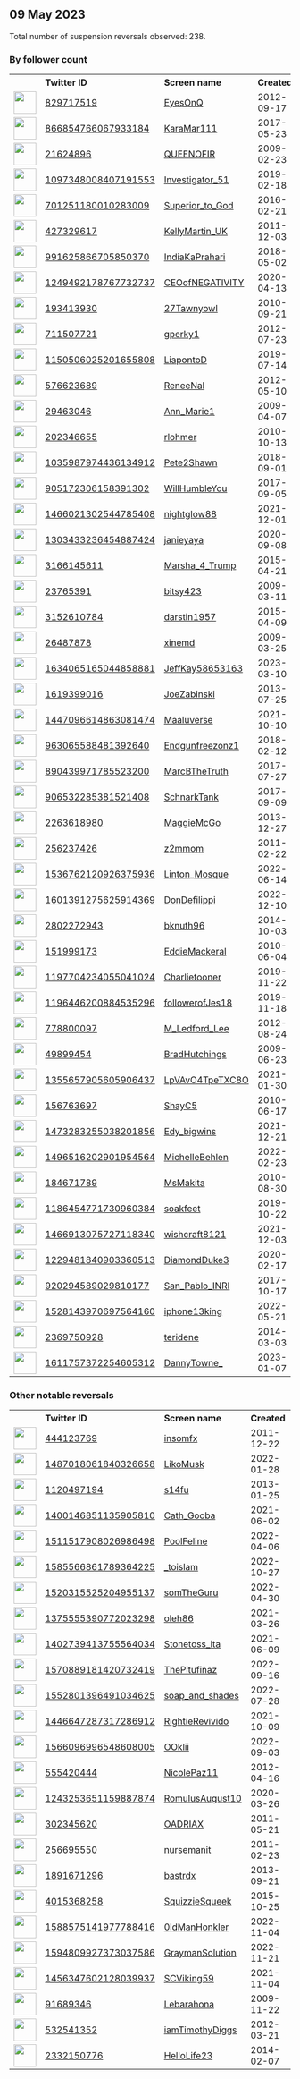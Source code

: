 
## 09 May 2023
Total number of suspension reversals observed: 238.

### By follower count
<table><tr><th></th><th align="left">Twitter ID</th><th align="left">Screen name</th>
<th align="left">Created</th><th align="left">Status</th><th align="left">Suspended</th><th align="left">Followers</th>
<tr><td><a href="https://pbs.twimg.com/profile_images/1085873627290107905/UgoEc_ww_normal.jpg"><img src="https://pbs.twimg.com/profile_images/1085873627290107905/UgoEc_ww_normal.jpg" width="40px" height="40px" align="center"/></a></td><td><a href="https://twitter.com/intent/user?user_id=829717519">829717519</a></td><td><a href="https://twitter.com/EyesOnQ">EyesOnQ</a></td><td>2012-09-17</td><td align="center">👋</td><td></td><td>165361</td></tr>
<tr><td><a href="https://pbs.twimg.com/profile_images/1658227013705154560/kyrHUyeo_normal.jpg"><img src="https://pbs.twimg.com/profile_images/1658227013705154560/kyrHUyeo_normal.jpg" width="40px" height="40px" align="center"/></a></td><td><a href="https://twitter.com/intent/user?user_id=866854766067933184">866854766067933184</a></td><td><a href="https://twitter.com/KaraMar111">KaraMar111</a></td><td>2017-05-23</td><td align="center"></td><td></td><td>26699</td></tr>
<tr><td><a href="https://pbs.twimg.com/profile_images/1657660317915316224/dgPLag86_normal.jpg"><img src="https://pbs.twimg.com/profile_images/1657660317915316224/dgPLag86_normal.jpg" width="40px" height="40px" align="center"/></a></td><td><a href="https://twitter.com/intent/user?user_id=21624896">21624896</a></td><td><a href="https://twitter.com/QUEENOFIR">QUEENOFIR</a></td><td>2009-02-23</td><td align="center"></td><td>2022-09-22</td><td>26309</td></tr>
<tr><td><a href="https://pbs.twimg.com/profile_images/1259582916536995841/6N3wmtqJ_normal.jpg"><img src="https://pbs.twimg.com/profile_images/1259582916536995841/6N3wmtqJ_normal.jpg" width="40px" height="40px" align="center"/></a></td><td><a href="https://twitter.com/intent/user?user_id=1097348008407191553">1097348008407191553</a></td><td><a href="https://twitter.com/Investigator_51">Investigator_51</a></td><td>2019-02-18</td><td align="center"></td><td></td><td>22611</td></tr>
<tr><td><a href="https://pbs.twimg.com/profile_images/949110834667536384/E2Gq-PD2_normal.jpg"><img src="https://pbs.twimg.com/profile_images/949110834667536384/E2Gq-PD2_normal.jpg" width="40px" height="40px" align="center"/></a></td><td><a href="https://twitter.com/intent/user?user_id=701251180010283009">701251180010283009</a></td><td><a href="https://twitter.com/Superior_to_God">Superior_to_God</a></td><td>2016-02-21</td><td align="center"></td><td></td><td>18932</td></tr>
<tr><td><a href="https://pbs.twimg.com/profile_images/1655637354856472586/4zcXwJMz_normal.jpg"><img src="https://pbs.twimg.com/profile_images/1655637354856472586/4zcXwJMz_normal.jpg" width="40px" height="40px" align="center"/></a></td><td><a href="https://twitter.com/intent/user?user_id=427329617">427329617</a></td><td><a href="https://twitter.com/KellyMartin_UK">KellyMartin_UK</a></td><td>2011-12-03</td><td align="center"></td><td>2022-08-05</td><td>17106</td></tr>
<tr><td><a href="https://pbs.twimg.com/profile_images/1192593959022784514/7ov624AK_normal.jpg"><img src="https://pbs.twimg.com/profile_images/1192593959022784514/7ov624AK_normal.jpg" width="40px" height="40px" align="center"/></a></td><td><a href="https://twitter.com/intent/user?user_id=991625866705850370">991625866705850370</a></td><td><a href="https://twitter.com/IndiaKaPrahari">IndiaKaPrahari</a></td><td>2018-05-02</td><td align="center"></td><td>2022-10-29</td><td>11395</td></tr>
<tr><td><a href="https://pbs.twimg.com/profile_images/1311251784028037120/i5xSNh_g_normal.jpg"><img src="https://pbs.twimg.com/profile_images/1311251784028037120/i5xSNh_g_normal.jpg" width="40px" height="40px" align="center"/></a></td><td><a href="https://twitter.com/intent/user?user_id=1249492178767732737">1249492178767732737</a></td><td><a href="https://twitter.com/CEOofNEGATIVITY">CEOofNEGATIVITY</a></td><td>2020-04-13</td><td align="center"></td><td></td><td>10091</td></tr>
<tr><td><a href="https://pbs.twimg.com/profile_images/1026582460811935746/aPaNRNvt_normal.jpg"><img src="https://pbs.twimg.com/profile_images/1026582460811935746/aPaNRNvt_normal.jpg" width="40px" height="40px" align="center"/></a></td><td><a href="https://twitter.com/intent/user?user_id=193413930">193413930</a></td><td><a href="https://twitter.com/27Tawnyowl">27Tawnyowl</a></td><td>2010-09-21</td><td align="center"></td><td>2022-12-08</td><td>9345</td></tr>
<tr><td><a href="https://pbs.twimg.com/profile_images/378800000559879785/f4484198089024077799449e72d97a78_normal.jpeg"><img src="https://pbs.twimg.com/profile_images/378800000559879785/f4484198089024077799449e72d97a78_normal.jpeg" width="40px" height="40px" align="center"/></a></td><td><a href="https://twitter.com/intent/user?user_id=711507721">711507721</a></td><td><a href="https://twitter.com/gperky1">gperky1</a></td><td>2012-07-23</td><td align="center"></td><td>2023-04-28</td><td>9077</td></tr>
<tr><td><a href="https://pbs.twimg.com/profile_images/1655962692899700737/DX9uzm_n_normal.jpg"><img src="https://pbs.twimg.com/profile_images/1655962692899700737/DX9uzm_n_normal.jpg" width="40px" height="40px" align="center"/></a></td><td><a href="https://twitter.com/intent/user?user_id=1150506025201655808">1150506025201655808</a></td><td><a href="https://twitter.com/LiapontoD">LiapontoD</a></td><td>2019-07-14</td><td align="center"></td><td>2022-11-12</td><td>7779</td></tr>
<tr><td><a href="https://pbs.twimg.com/profile_images/1659657899017117723/Tyxe9B9p_normal.jpg"><img src="https://pbs.twimg.com/profile_images/1659657899017117723/Tyxe9B9p_normal.jpg" width="40px" height="40px" align="center"/></a></td><td><a href="https://twitter.com/intent/user?user_id=576623689">576623689</a></td><td><a href="https://twitter.com/ReneeNal">ReneeNal</a></td><td>2012-05-10</td><td align="center"></td><td></td><td>6086</td></tr>
<tr><td><a href="https://pbs.twimg.com/profile_images/1800263641/407855_283971118331040_228697947191691_813007_1509012908_n_normal.jpg"><img src="https://pbs.twimg.com/profile_images/1800263641/407855_283971118331040_228697947191691_813007_1509012908_n_normal.jpg" width="40px" height="40px" align="center"/></a></td><td><a href="https://twitter.com/intent/user?user_id=29463046">29463046</a></td><td><a href="https://twitter.com/Ann_Marie1">Ann_Marie1</a></td><td>2009-04-07</td><td align="center"></td><td></td><td>5738</td></tr>
<tr><td><a href="https://pbs.twimg.com/profile_images/1449727443317805057/HIpdcjv9_normal.jpg"><img src="https://pbs.twimg.com/profile_images/1449727443317805057/HIpdcjv9_normal.jpg" width="40px" height="40px" align="center"/></a></td><td><a href="https://twitter.com/intent/user?user_id=202346655">202346655</a></td><td><a href="https://twitter.com/rlohmer">rlohmer</a></td><td>2010-10-13</td><td align="center"></td><td>2022-08-07</td><td>5685</td></tr>
<tr><td><a href="https://pbs.twimg.com/profile_images/1660010308088258560/Te3n8_8Y_normal.jpg"><img src="https://pbs.twimg.com/profile_images/1660010308088258560/Te3n8_8Y_normal.jpg" width="40px" height="40px" align="center"/></a></td><td><a href="https://twitter.com/intent/user?user_id=1035987974436134912">1035987974436134912</a></td><td><a href="https://twitter.com/Pete2Shawn">Pete2Shawn</a></td><td>2018-09-01</td><td align="center"></td><td>2022-05-03</td><td>5126</td></tr>
<tr><td><a href="https://pbs.twimg.com/profile_images/1164921898834243584/Z7rOxLB0_normal.jpg"><img src="https://pbs.twimg.com/profile_images/1164921898834243584/Z7rOxLB0_normal.jpg" width="40px" height="40px" align="center"/></a></td><td><a href="https://twitter.com/intent/user?user_id=905172306158391302">905172306158391302</a></td><td><a href="https://twitter.com/WillHumbleYou">WillHumbleYou</a></td><td>2017-09-05</td><td align="center"></td><td></td><td>4415</td></tr>
<tr><td><a href="https://pbs.twimg.com/profile_images/1481782055524573191/mcVoI8_l_normal.jpg"><img src="https://pbs.twimg.com/profile_images/1481782055524573191/mcVoI8_l_normal.jpg" width="40px" height="40px" align="center"/></a></td><td><a href="https://twitter.com/intent/user?user_id=1466021302544785408">1466021302544785408</a></td><td><a href="https://twitter.com/nightglow88">nightglow88</a></td><td>2021-12-01</td><td align="center"></td><td>2022-09-28</td><td>3846</td></tr>
<tr><td><a href="https://pbs.twimg.com/profile_images/1315314669494575105/yp_o2juC_normal.jpg"><img src="https://pbs.twimg.com/profile_images/1315314669494575105/yp_o2juC_normal.jpg" width="40px" height="40px" align="center"/></a></td><td><a href="https://twitter.com/intent/user?user_id=1303433236454887424">1303433236454887424</a></td><td><a href="https://twitter.com/janieyaya">janieyaya</a></td><td>2020-09-08</td><td align="center"></td><td></td><td>3785</td></tr>
<tr><td><a href="https://pbs.twimg.com/profile_images/1166846955097612294/LE7yVbEp_normal.jpg"><img src="https://pbs.twimg.com/profile_images/1166846955097612294/LE7yVbEp_normal.jpg" width="40px" height="40px" align="center"/></a></td><td><a href="https://twitter.com/intent/user?user_id=3166145611">3166145611</a></td><td><a href="https://twitter.com/Marsha_4_Trump">Marsha_4_Trump</a></td><td>2015-04-21</td><td align="center"></td><td></td><td>3770</td></tr>
<tr><td><a href="https://pbs.twimg.com/profile_images/427129827515052032/8LitqiIK_normal.jpeg"><img src="https://pbs.twimg.com/profile_images/427129827515052032/8LitqiIK_normal.jpeg" width="40px" height="40px" align="center"/></a></td><td><a href="https://twitter.com/intent/user?user_id=23765391">23765391</a></td><td><a href="https://twitter.com/bitsy423">bitsy423</a></td><td>2009-03-11</td><td align="center"></td><td></td><td>3373</td></tr>
<tr><td><a href="https://pbs.twimg.com/profile_images/1304138288228380674/33EqZS5f_normal.jpg"><img src="https://pbs.twimg.com/profile_images/1304138288228380674/33EqZS5f_normal.jpg" width="40px" height="40px" align="center"/></a></td><td><a href="https://twitter.com/intent/user?user_id=3152610784">3152610784</a></td><td><a href="https://twitter.com/darstin1957">darstin1957</a></td><td>2015-04-09</td><td align="center"></td><td>2022-05-22</td><td>3282</td></tr>
<tr><td><a href="https://pbs.twimg.com/profile_images/893221231318540289/dFwr2c--_normal.jpg"><img src="https://pbs.twimg.com/profile_images/893221231318540289/dFwr2c--_normal.jpg" width="40px" height="40px" align="center"/></a></td><td><a href="https://twitter.com/intent/user?user_id=26487878">26487878</a></td><td><a href="https://twitter.com/xinemd">xinemd</a></td><td>2009-03-25</td><td align="center"></td><td></td><td>2859</td></tr>
<tr><td><a href="https://pbs.twimg.com/profile_images/1634066842703503361/FE_jvBi__normal.jpg"><img src="https://pbs.twimg.com/profile_images/1634066842703503361/FE_jvBi__normal.jpg" width="40px" height="40px" align="center"/></a></td><td><a href="https://twitter.com/intent/user?user_id=1634065165044858881">1634065165044858881</a></td><td><a href="https://twitter.com/JeffKay58653163">JeffKay58653163</a></td><td>2023-03-10</td><td align="center"></td><td>2023-05-02</td><td>2673</td></tr>
<tr><td><a href="https://pbs.twimg.com/profile_images/473437821168934912/t1k6Lk6y_normal.jpeg"><img src="https://pbs.twimg.com/profile_images/473437821168934912/t1k6Lk6y_normal.jpeg" width="40px" height="40px" align="center"/></a></td><td><a href="https://twitter.com/intent/user?user_id=1619399016">1619399016</a></td><td><a href="https://twitter.com/JoeZabinski">JoeZabinski</a></td><td>2013-07-25</td><td align="center"></td><td></td><td>2651</td></tr>
<tr><td><a href="https://pbs.twimg.com/profile_images/1447107025230385158/5jGA_6u__normal.jpg"><img src="https://pbs.twimg.com/profile_images/1447107025230385158/5jGA_6u__normal.jpg" width="40px" height="40px" align="center"/></a></td><td><a href="https://twitter.com/intent/user?user_id=1447096614863081474">1447096614863081474</a></td><td><a href="https://twitter.com/Maaluverse">Maaluverse</a></td><td>2021-10-10</td><td align="center"></td><td>2023-01-19</td><td>2478</td></tr>
<tr><td><a href="https://pbs.twimg.com/profile_images/967876014746587136/ib0IXoFU_normal.jpg"><img src="https://pbs.twimg.com/profile_images/967876014746587136/ib0IXoFU_normal.jpg" width="40px" height="40px" align="center"/></a></td><td><a href="https://twitter.com/intent/user?user_id=963065588481392640">963065588481392640</a></td><td><a href="https://twitter.com/Endgunfreezonz1">Endgunfreezonz1</a></td><td>2018-02-12</td><td align="center"></td><td></td><td>2282</td></tr>
<tr><td><a href="https://pbs.twimg.com/profile_images/924562807936270336/kwVxbKxg_normal.jpg"><img src="https://pbs.twimg.com/profile_images/924562807936270336/kwVxbKxg_normal.jpg" width="40px" height="40px" align="center"/></a></td><td><a href="https://twitter.com/intent/user?user_id=890439971785523200">890439971785523200</a></td><td><a href="https://twitter.com/MarcBTheTruth">MarcBTheTruth</a></td><td>2017-07-27</td><td align="center"></td><td></td><td>2215</td></tr>
<tr><td><a href="https://pbs.twimg.com/profile_images/906938472887451648/GcnOqAPI_normal.jpg"><img src="https://pbs.twimg.com/profile_images/906938472887451648/GcnOqAPI_normal.jpg" width="40px" height="40px" align="center"/></a></td><td><a href="https://twitter.com/intent/user?user_id=906532285381521408">906532285381521408</a></td><td><a href="https://twitter.com/SchnarkTank">SchnarkTank</a></td><td>2017-09-09</td><td align="center"></td><td></td><td>2025</td></tr>
<tr><td><a href="https://pbs.twimg.com/profile_images/613201048832847872/eoY400Ci_normal.jpg"><img src="https://pbs.twimg.com/profile_images/613201048832847872/eoY400Ci_normal.jpg" width="40px" height="40px" align="center"/></a></td><td><a href="https://twitter.com/intent/user?user_id=2263618980">2263618980</a></td><td><a href="https://twitter.com/MaggieMcGo">MaggieMcGo</a></td><td>2013-12-27</td><td align="center"></td><td>2023-02-23</td><td>1982</td></tr>
<tr><td><a href="https://pbs.twimg.com/profile_images/1657281231875350528/bcME4WAi_normal.jpg"><img src="https://pbs.twimg.com/profile_images/1657281231875350528/bcME4WAi_normal.jpg" width="40px" height="40px" align="center"/></a></td><td><a href="https://twitter.com/intent/user?user_id=256237426">256237426</a></td><td><a href="https://twitter.com/z2mmom">z2mmom</a></td><td>2011-02-22</td><td align="center"></td><td></td><td>1664</td></tr>
<tr><td><a href="https://pbs.twimg.com/profile_images/1657106264780840960/6utDECgU_normal.jpg"><img src="https://pbs.twimg.com/profile_images/1657106264780840960/6utDECgU_normal.jpg" width="40px" height="40px" align="center"/></a></td><td><a href="https://twitter.com/intent/user?user_id=1536762120926375936">1536762120926375936</a></td><td><a href="https://twitter.com/Linton_Mosque">Linton_Mosque</a></td><td>2022-06-14</td><td align="center"></td><td>2023-01-02</td><td>1648</td></tr>
<tr><td><a href="https://pbs.twimg.com/profile_images/1657729642646716416/xC9y5twg_normal.jpg"><img src="https://pbs.twimg.com/profile_images/1657729642646716416/xC9y5twg_normal.jpg" width="40px" height="40px" align="center"/></a></td><td><a href="https://twitter.com/intent/user?user_id=1601391275625914369">1601391275625914369</a></td><td><a href="https://twitter.com/DonDefilippi">DonDefilippi</a></td><td>2022-12-10</td><td align="center">🔒</td><td>2023-03-06</td><td>1397</td></tr>
<tr><td><a href="https://pbs.twimg.com/profile_images/1096426459865010176/QungBdi2_normal.jpg"><img src="https://pbs.twimg.com/profile_images/1096426459865010176/QungBdi2_normal.jpg" width="40px" height="40px" align="center"/></a></td><td><a href="https://twitter.com/intent/user?user_id=2802272943">2802272943</a></td><td><a href="https://twitter.com/bknuth96">bknuth96</a></td><td>2014-10-03</td><td align="center"></td><td></td><td>1392</td></tr>
<tr><td><a href="https://pbs.twimg.com/profile_images/1656604619882082306/RgDLUso4_normal.jpg"><img src="https://pbs.twimg.com/profile_images/1656604619882082306/RgDLUso4_normal.jpg" width="40px" height="40px" align="center"/></a></td><td><a href="https://twitter.com/intent/user?user_id=151999173">151999173</a></td><td><a href="https://twitter.com/EddieMackeral">EddieMackeral</a></td><td>2010-06-04</td><td align="center"></td><td></td><td>1370</td></tr>
<tr><td><a href="https://pbs.twimg.com/profile_images/1288269055900528640/7R0beTAU_normal.jpg"><img src="https://pbs.twimg.com/profile_images/1288269055900528640/7R0beTAU_normal.jpg" width="40px" height="40px" align="center"/></a></td><td><a href="https://twitter.com/intent/user?user_id=1197704234055041024">1197704234055041024</a></td><td><a href="https://twitter.com/Charlietooner">Charlietooner</a></td><td>2019-11-22</td><td align="center"></td><td>2022-02-13</td><td>1348</td></tr>
<tr><td><a href="https://pbs.twimg.com/profile_images/1196446507077185536/AlGpoqQ0_normal.jpg"><img src="https://pbs.twimg.com/profile_images/1196446507077185536/AlGpoqQ0_normal.jpg" width="40px" height="40px" align="center"/></a></td><td><a href="https://twitter.com/intent/user?user_id=1196446200884535296">1196446200884535296</a></td><td><a href="https://twitter.com/followerofJes18">followerofJes18</a></td><td>2019-11-18</td><td align="center"></td><td></td><td>1336</td></tr>
<tr><td><a href="https://pbs.twimg.com/profile_images/462743405894705152/BYd9T3ZB_normal.jpeg"><img src="https://pbs.twimg.com/profile_images/462743405894705152/BYd9T3ZB_normal.jpeg" width="40px" height="40px" align="center"/></a></td><td><a href="https://twitter.com/intent/user?user_id=778800097">778800097</a></td><td><a href="https://twitter.com/M_Ledford_Lee">M_Ledford_Lee</a></td><td>2012-08-24</td><td align="center"></td><td>2023-01-10</td><td>1315</td></tr>
<tr><td><a href="https://pbs.twimg.com/profile_images/1148319371153985536/e9vnrWbT_normal.jpg"><img src="https://pbs.twimg.com/profile_images/1148319371153985536/e9vnrWbT_normal.jpg" width="40px" height="40px" align="center"/></a></td><td><a href="https://twitter.com/intent/user?user_id=49899454">49899454</a></td><td><a href="https://twitter.com/BradHutchings">BradHutchings</a></td><td>2009-06-23</td><td align="center"></td><td></td><td>1311</td></tr>
<tr><td><a href="https://pbs.twimg.com/profile_images/1513700979962785792/gI3toqJi_normal.jpg"><img src="https://pbs.twimg.com/profile_images/1513700979962785792/gI3toqJi_normal.jpg" width="40px" height="40px" align="center"/></a></td><td><a href="https://twitter.com/intent/user?user_id=1355657905605906437">1355657905605906437</a></td><td><a href="https://twitter.com/LpVAvO4TpeTXC8O">LpVAvO4TpeTXC8O</a></td><td>2021-01-30</td><td align="center"></td><td>2022-07-11</td><td>1297</td></tr>
<tr><td><a href="https://pbs.twimg.com/profile_images/1511929232905195521/_hzv5xJF_normal.jpg"><img src="https://pbs.twimg.com/profile_images/1511929232905195521/_hzv5xJF_normal.jpg" width="40px" height="40px" align="center"/></a></td><td><a href="https://twitter.com/intent/user?user_id=156763697">156763697</a></td><td><a href="https://twitter.com/ShayC5">ShayC5</a></td><td>2010-06-17</td><td align="center"></td><td>2022-07-19</td><td>1271</td></tr>
<tr><td><a href="https://pbs.twimg.com/profile_images/1473285444896903170/xJw65x-D_normal.jpg"><img src="https://pbs.twimg.com/profile_images/1473285444896903170/xJw65x-D_normal.jpg" width="40px" height="40px" align="center"/></a></td><td><a href="https://twitter.com/intent/user?user_id=1473283255038201856">1473283255038201856</a></td><td><a href="https://twitter.com/Edy_bigwins">Edy_bigwins</a></td><td>2021-12-21</td><td align="center"></td><td>2023-02-01</td><td>1253</td></tr>
<tr><td><a href="https://pbs.twimg.com/profile_images/1528484286931795976/YT3gPIpW_normal.jpg"><img src="https://pbs.twimg.com/profile_images/1528484286931795976/YT3gPIpW_normal.jpg" width="40px" height="40px" align="center"/></a></td><td><a href="https://twitter.com/intent/user?user_id=1496516202901954564">1496516202901954564</a></td><td><a href="https://twitter.com/MichelleBehlen">MichelleBehlen</a></td><td>2022-02-23</td><td align="center"></td><td>2022-08-10</td><td>1228</td></tr>
<tr><td><a href="https://pbs.twimg.com/profile_images/1213923334779363329/nbs0zrHG_normal.jpg"><img src="https://pbs.twimg.com/profile_images/1213923334779363329/nbs0zrHG_normal.jpg" width="40px" height="40px" align="center"/></a></td><td><a href="https://twitter.com/intent/user?user_id=184671789">184671789</a></td><td><a href="https://twitter.com/MsMakita">MsMakita</a></td><td>2010-08-30</td><td align="center"></td><td></td><td>1187</td></tr>
<tr><td><a href="https://pbs.twimg.com/profile_images/1227679000853729280/RFrMDDmv_normal.jpg"><img src="https://pbs.twimg.com/profile_images/1227679000853729280/RFrMDDmv_normal.jpg" width="40px" height="40px" align="center"/></a></td><td><a href="https://twitter.com/intent/user?user_id=1186454771730960384">1186454771730960384</a></td><td><a href="https://twitter.com/soakfeet">soakfeet</a></td><td>2019-10-22</td><td align="center"></td><td></td><td>1148</td></tr>
<tr><td><a href="https://pbs.twimg.com/profile_images/1511426599157223430/hUqkQX8e_normal.jpg"><img src="https://pbs.twimg.com/profile_images/1511426599157223430/hUqkQX8e_normal.jpg" width="40px" height="40px" align="center"/></a></td><td><a href="https://twitter.com/intent/user?user_id=1466913075727118340">1466913075727118340</a></td><td><a href="https://twitter.com/wishcraft8121">wishcraft8121</a></td><td>2021-12-03</td><td align="center"></td><td>2022-07-22</td><td>1095</td></tr>
<tr><td><a href="https://pbs.twimg.com/profile_images/1267982772762816512/fsGw587a_normal.jpg"><img src="https://pbs.twimg.com/profile_images/1267982772762816512/fsGw587a_normal.jpg" width="40px" height="40px" align="center"/></a></td><td><a href="https://twitter.com/intent/user?user_id=1229481840903360513">1229481840903360513</a></td><td><a href="https://twitter.com/DiamondDuke3">DiamondDuke3</a></td><td>2020-02-17</td><td align="center"></td><td>2022-10-29</td><td>1074</td></tr>
<tr><td><a href="https://pbs.twimg.com/profile_images/1659915003292446720/X32KvHv4_normal.jpg"><img src="https://pbs.twimg.com/profile_images/1659915003292446720/X32KvHv4_normal.jpg" width="40px" height="40px" align="center"/></a></td><td><a href="https://twitter.com/intent/user?user_id=920294589029810177">920294589029810177</a></td><td><a href="https://twitter.com/San_Pablo_INRI">San_Pablo_INRI</a></td><td>2017-10-17</td><td align="center"></td><td>2022-08-18</td><td>1030</td></tr>
<tr><td><a href="https://pbs.twimg.com/profile_images/1656357510721445891/XvDfvLdS_normal.jpg"><img src="https://pbs.twimg.com/profile_images/1656357510721445891/XvDfvLdS_normal.jpg" width="40px" height="40px" align="center"/></a></td><td><a href="https://twitter.com/intent/user?user_id=1528143970697564160">1528143970697564160</a></td><td><a href="https://twitter.com/iphone13king">iphone13king</a></td><td>2022-05-21</td><td align="center"></td><td>2023-02-22</td><td>1019</td></tr>
<tr><td><a href="https://pbs.twimg.com/profile_images/863118016510398468/1D2cb0Gc_normal.jpg"><img src="https://pbs.twimg.com/profile_images/863118016510398468/1D2cb0Gc_normal.jpg" width="40px" height="40px" align="center"/></a></td><td><a href="https://twitter.com/intent/user?user_id=2369750928">2369750928</a></td><td><a href="https://twitter.com/teridene">teridene</a></td><td>2014-03-03</td><td align="center"></td><td></td><td>948</td></tr>
<tr><td><a href="https://pbs.twimg.com/profile_images/1618852235512877056/lEsz-pxy_normal.jpg"><img src="https://pbs.twimg.com/profile_images/1618852235512877056/lEsz-pxy_normal.jpg" width="40px" height="40px" align="center"/></a></td><td><a href="https://twitter.com/intent/user?user_id=1611757372254605312">1611757372254605312</a></td><td><a href="https://twitter.com/DannyTowne_">DannyTowne_</a></td><td>2023-01-07</td><td align="center"></td><td>2023-01-31</td><td>826</td></tr>
</table>

### Other notable reversals
<table><tr><th></th><th align="left">Twitter ID</th><th align="left">Screen name</th>
<th align="left">Created</th><th align="left">Status</th><th align="left">Suspended</th><th align="left">Followers</th>
<tr><td><a href="https://pbs.twimg.com/profile_images/1656243556875370496/nAnOIWpQ_normal.jpg"><img src="https://pbs.twimg.com/profile_images/1656243556875370496/nAnOIWpQ_normal.jpg" width="40px" height="40px" align="center"/></a></td><td><a href="https://twitter.com/intent/user?user_id=444123769">444123769</a></td><td><a href="https://twitter.com/insomfx">insomfx</a></td><td>2011-12-22</td><td align="center"></td><td>2022-12-12</td><td>459</td></tr>
<tr><td><a href="https://pbs.twimg.com/profile_images/1655818207029256193/y1S8yl9B_normal.jpg"><img src="https://pbs.twimg.com/profile_images/1655818207029256193/y1S8yl9B_normal.jpg" width="40px" height="40px" align="center"/></a></td><td><a href="https://twitter.com/intent/user?user_id=1487018061840326658">1487018061840326658</a></td><td><a href="https://twitter.com/LikoMusk">LikoMusk</a></td><td>2022-01-28</td><td align="center"></td><td>2023-01-05</td><td>52</td></tr>
<tr><td><a href="https://pbs.twimg.com/profile_images/1547518795077632003/U9LSM-mv_normal.jpg"><img src="https://pbs.twimg.com/profile_images/1547518795077632003/U9LSM-mv_normal.jpg" width="40px" height="40px" align="center"/></a></td><td><a href="https://twitter.com/intent/user?user_id=1120497194">1120497194</a></td><td><a href="https://twitter.com/s14fu">s14fu</a></td><td>2013-01-25</td><td align="center"></td><td>2023-05-09</td><td>8</td></tr>
<tr><td><a href="https://pbs.twimg.com/profile_images/1522809920436981761/SUDSmsuA_normal.jpg"><img src="https://pbs.twimg.com/profile_images/1522809920436981761/SUDSmsuA_normal.jpg" width="40px" height="40px" align="center"/></a></td><td><a href="https://twitter.com/intent/user?user_id=1400146851135905810">1400146851135905810</a></td><td><a href="https://twitter.com/Cath_Gooba">Cath_Gooba</a></td><td>2021-06-02</td><td align="center"></td><td>2022-08-30</td><td>133</td></tr>
<tr><td><a href="https://pbs.twimg.com/profile_images/1511520087102083074/_Ow_YInc_normal.jpg"><img src="https://pbs.twimg.com/profile_images/1511520087102083074/_Ow_YInc_normal.jpg" width="40px" height="40px" align="center"/></a></td><td><a href="https://twitter.com/intent/user?user_id=1511517908026986498">1511517908026986498</a></td><td><a href="https://twitter.com/PoolFeline">PoolFeline</a></td><td>2022-04-06</td><td align="center"></td><td>2022-12-01</td><td>152</td></tr>
<tr><td><a href="https://pbs.twimg.com/profile_images/1658178933924282375/OCf-RFTE_normal.jpg"><img src="https://pbs.twimg.com/profile_images/1658178933924282375/OCf-RFTE_normal.jpg" width="40px" height="40px" align="center"/></a></td><td><a href="https://twitter.com/intent/user?user_id=1585566861789364225">1585566861789364225</a></td><td><a href="https://twitter.com/_toislam">_toislam</a></td><td>2022-10-27</td><td align="center"></td><td>2023-01-03</td><td>144</td></tr>
<tr><td><a href="https://pbs.twimg.com/profile_images/1520321565438935040/alMzNO4y_normal.jpg"><img src="https://pbs.twimg.com/profile_images/1520321565438935040/alMzNO4y_normal.jpg" width="40px" height="40px" align="center"/></a></td><td><a href="https://twitter.com/intent/user?user_id=1520315525204955137">1520315525204955137</a></td><td><a href="https://twitter.com/somTheGuru">somTheGuru</a></td><td>2022-04-30</td><td align="center"></td><td>2023-03-02</td><td>500</td></tr>
<tr><td><a href="https://pbs.twimg.com/profile_images/1408252183393472516/gsy1Qy1L_normal.jpg"><img src="https://pbs.twimg.com/profile_images/1408252183393472516/gsy1Qy1L_normal.jpg" width="40px" height="40px" align="center"/></a></td><td><a href="https://twitter.com/intent/user?user_id=1375555390772023298">1375555390772023298</a></td><td><a href="https://twitter.com/oleh86">oleh86</a></td><td>2021-03-26</td><td align="center"></td><td>2023-03-15</td><td>230</td></tr>
<tr><td><a href="https://pbs.twimg.com/profile_images/1402744840744542212/ZK_Ku9fA_normal.jpg"><img src="https://pbs.twimg.com/profile_images/1402744840744542212/ZK_Ku9fA_normal.jpg" width="40px" height="40px" align="center"/></a></td><td><a href="https://twitter.com/intent/user?user_id=1402739413755564034">1402739413755564034</a></td><td><a href="https://twitter.com/Stonetoss_ita">Stonetoss_ita</a></td><td>2021-06-09</td><td align="center"></td><td>2022-07-22</td><td>185</td></tr>
<tr><td><a href="https://pbs.twimg.com/profile_images/1587526976365027333/nlSn6TIc_normal.jpg"><img src="https://pbs.twimg.com/profile_images/1587526976365027333/nlSn6TIc_normal.jpg" width="40px" height="40px" align="center"/></a></td><td><a href="https://twitter.com/intent/user?user_id=1570889181420732419">1570889181420732419</a></td><td><a href="https://twitter.com/ThePitufinaz">ThePitufinaz</a></td><td>2022-09-16</td><td align="center"></td><td>2022-11-24</td><td>126</td></tr>
<tr><td><a href="https://pbs.twimg.com/profile_images/1655921284239306754/ZH0BGseR_normal.jpg"><img src="https://pbs.twimg.com/profile_images/1655921284239306754/ZH0BGseR_normal.jpg" width="40px" height="40px" align="center"/></a></td><td><a href="https://twitter.com/intent/user?user_id=1552801396491034625">1552801396491034625</a></td><td><a href="https://twitter.com/soap_and_shades">soap_and_shades</a></td><td>2022-07-28</td><td align="center"></td><td>2023-01-07</td><td>18</td></tr>
<tr><td><a href="https://pbs.twimg.com/profile_images/1481835652773662722/Z6FkQvYk_normal.jpg"><img src="https://pbs.twimg.com/profile_images/1481835652773662722/Z6FkQvYk_normal.jpg" width="40px" height="40px" align="center"/></a></td><td><a href="https://twitter.com/intent/user?user_id=1446647287317286912">1446647287317286912</a></td><td><a href="https://twitter.com/RightieRevivido">RightieRevivido</a></td><td>2021-10-09</td><td align="center"></td><td>2022-12-10</td><td>160</td></tr>
<tr><td><a href="https://pbs.twimg.com/profile_images/1566099954069897217/cHUqwKzw_normal.jpg"><img src="https://pbs.twimg.com/profile_images/1566099954069897217/cHUqwKzw_normal.jpg" width="40px" height="40px" align="center"/></a></td><td><a href="https://twitter.com/intent/user?user_id=1566096996548608005">1566096996548608005</a></td><td><a href="https://twitter.com/OOklii">OOklii</a></td><td>2022-09-03</td><td align="center"></td><td>2023-05-05</td><td>262</td></tr>
<tr><td><a href="https://pbs.twimg.com/profile_images/1655787915396481024/2e1jl72C_normal.jpg"><img src="https://pbs.twimg.com/profile_images/1655787915396481024/2e1jl72C_normal.jpg" width="40px" height="40px" align="center"/></a></td><td><a href="https://twitter.com/intent/user?user_id=555420444">555420444</a></td><td><a href="https://twitter.com/NicolePaz11">NicolePaz11</a></td><td>2012-04-16</td><td align="center"></td><td>2022-12-24</td><td>691</td></tr>
<tr><td><a href="https://pbs.twimg.com/profile_images/1243255999202557953/JvIr9UbI_normal.jpg"><img src="https://pbs.twimg.com/profile_images/1243255999202557953/JvIr9UbI_normal.jpg" width="40px" height="40px" align="center"/></a></td><td><a href="https://twitter.com/intent/user?user_id=1243253651159887874">1243253651159887874</a></td><td><a href="https://twitter.com/RomulusAugust10">RomulusAugust10</a></td><td>2020-03-26</td><td align="center"></td><td>2022-09-16</td><td>8</td></tr>
<tr><td><a href="https://pbs.twimg.com/profile_images/1655801585098715136/1f-j2H32_normal.jpg"><img src="https://pbs.twimg.com/profile_images/1655801585098715136/1f-j2H32_normal.jpg" width="40px" height="40px" align="center"/></a></td><td><a href="https://twitter.com/intent/user?user_id=302345620">302345620</a></td><td><a href="https://twitter.com/OADRIAX">OADRIAX</a></td><td>2011-05-21</td><td align="center"></td><td>2022-05-14</td><td>395</td></tr>
<tr><td><a href="https://pbs.twimg.com/profile_images/1261103089249062912/3TM5aGUk_normal.jpg"><img src="https://pbs.twimg.com/profile_images/1261103089249062912/3TM5aGUk_normal.jpg" width="40px" height="40px" align="center"/></a></td><td><a href="https://twitter.com/intent/user?user_id=256695550">256695550</a></td><td><a href="https://twitter.com/nursemanit">nursemanit</a></td><td>2011-02-23</td><td align="center"></td><td>2022-11-29</td><td>0</td></tr>
<tr><td><a href="https://pbs.twimg.com/profile_images/471929724051017728/0H7cKHUH_normal.png"><img src="https://pbs.twimg.com/profile_images/471929724051017728/0H7cKHUH_normal.png" width="40px" height="40px" align="center"/></a></td><td><a href="https://twitter.com/intent/user?user_id=1891671296">1891671296</a></td><td><a href="https://twitter.com/bastrdx">bastrdx</a></td><td>2013-09-21</td><td align="center"></td><td>2023-04-17</td><td>120</td></tr>
<tr><td><a href="https://pbs.twimg.com/profile_images/1375541122273959939/kj830xMn_normal.jpg"><img src="https://pbs.twimg.com/profile_images/1375541122273959939/kj830xMn_normal.jpg" width="40px" height="40px" align="center"/></a></td><td><a href="https://twitter.com/intent/user?user_id=4015368258">4015368258</a></td><td><a href="https://twitter.com/SquizzieSqueek">SquizzieSqueek</a></td><td>2015-10-25</td><td align="center"></td><td>2023-04-08</td><td>39</td></tr>
<tr><td><a href="https://pbs.twimg.com/profile_images/1657515466636804098/pVFY-h2c_normal.jpg"><img src="https://pbs.twimg.com/profile_images/1657515466636804098/pVFY-h2c_normal.jpg" width="40px" height="40px" align="center"/></a></td><td><a href="https://twitter.com/intent/user?user_id=1588575141977788416">1588575141977788416</a></td><td><a href="https://twitter.com/0ldManHonkler">0ldManHonkler</a></td><td>2022-11-04</td><td align="center"></td><td>2023-04-26</td><td>449</td></tr>
<tr><td><a href="https://pbs.twimg.com/profile_images/1594810118553608221/272OLvPH_normal.png"><img src="https://pbs.twimg.com/profile_images/1594810118553608221/272OLvPH_normal.png" width="40px" height="40px" align="center"/></a></td><td><a href="https://twitter.com/intent/user?user_id=1594809927373037586">1594809927373037586</a></td><td><a href="https://twitter.com/GraymanSolution">GraymanSolution</a></td><td>2022-11-21</td><td align="center"></td><td>2023-01-21</td><td>381</td></tr>
<tr><td><a href="https://pbs.twimg.com/profile_images/1518959372700848129/YOYJesHM_normal.jpg"><img src="https://pbs.twimg.com/profile_images/1518959372700848129/YOYJesHM_normal.jpg" width="40px" height="40px" align="center"/></a></td><td><a href="https://twitter.com/intent/user?user_id=1456347602128039937">1456347602128039937</a></td><td><a href="https://twitter.com/SCViking59">SCViking59</a></td><td>2021-11-04</td><td align="center"></td><td>2022-10-20</td><td>538</td></tr>
<tr><td><a href="https://pbs.twimg.com/profile_images/1531294433156677634/bkKP-PY2_normal.jpg"><img src="https://pbs.twimg.com/profile_images/1531294433156677634/bkKP-PY2_normal.jpg" width="40px" height="40px" align="center"/></a></td><td><a href="https://twitter.com/intent/user?user_id=91689346">91689346</a></td><td><a href="https://twitter.com/Lebarahona">Lebarahona</a></td><td>2009-11-22</td><td align="center"></td><td>2022-12-15</td><td>65</td></tr>
<tr><td><a href="https://pbs.twimg.com/profile_images/1522351874627756033/O37uellc_normal.jpg"><img src="https://pbs.twimg.com/profile_images/1522351874627756033/O37uellc_normal.jpg" width="40px" height="40px" align="center"/></a></td><td><a href="https://twitter.com/intent/user?user_id=532541352">532541352</a></td><td><a href="https://twitter.com/iamTimothyDiggs">iamTimothyDiggs</a></td><td>2012-03-21</td><td align="center"></td><td>2022-11-08</td><td>142</td></tr>
<tr><td><a href="https://pbs.twimg.com/profile_images/1009746628780199936/EH775PLW_normal.jpg"><img src="https://pbs.twimg.com/profile_images/1009746628780199936/EH775PLW_normal.jpg" width="40px" height="40px" align="center"/></a></td><td><a href="https://twitter.com/intent/user?user_id=2332150776">2332150776</a></td><td><a href="https://twitter.com/HelloLife23">HelloLife23</a></td><td>2014-02-07</td><td align="center">🔒</td><td>2022-11-09</td><td>1</td></tr>
</table>
